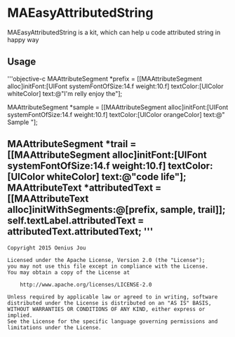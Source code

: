 # MAEasyAttributedString

MAEasyAttributedString is a kit, which can help u code attributed string in happy way

Usage
-----

'''objective-c
  MAAttributeSegment *prefix = [[MAAttributeSegment alloc]initFont:[UIFont systemFontOfSize:14.f weight:10.f]
                                                         textColor:[UIColor whiteColor]
                                                              text:@"I'm relly enjoy the"];
  
  MAAttributeSegment *sample = [[MAAttributeSegment alloc]initFont:[UIFont systemFontOfSize:14.f weight:10.f]
                                                         textColor:[UIColor orangeColor]
                                                              text:@" Sample "];
  
  MAAttributeSegment *trail = [[MAAttributeSegment alloc]initFont:[UIFont systemFontOfSize:14.f weight:10.f]
                                                         textColor:[UIColor whiteColor]
                                                              text:@"code life"];
  MAAttributeText *attributedText = [[MAAttributeText alloc]initWithSegments:@[prefix, sample, trail]];
  self.textLabel.attributedText = attributedText.attributedText;
'''
-------
	Copyright 2015 Oenius Jou
	
	Licensed under the Apache License, Version 2.0 (the "License");
	you may not use this file except in compliance with the License.
	You may obtain a copy of the License at
	
	    http://www.apache.org/licenses/LICENSE-2.0
	
	Unless required by applicable law or agreed to in writing, software
	distributed under the License is distributed on an "AS IS" BASIS,
	WITHOUT WARRANTIES OR CONDITIONS OF ANY KIND, either express or implied.
	See the License for the specific language governing permissions and
	limitations under the License.
